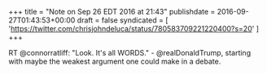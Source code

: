+++
title = "Note on Sep 26 EDT 2016 at 21:43"
publishdate = 2016-09-27T01:43:53+00:00
draft = false
syndicated = [ 'https://twitter.com/chrisjohndeluca/status/780583709221220400?s=20' ]
+++

RT @connorratliff: "Look.  It's all WORDS." - @realDonaldTrump, starting with maybe the weakest argument one could make in a debate.
